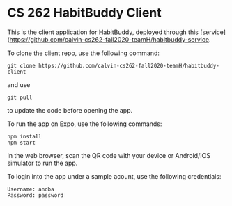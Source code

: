 # CS 262 HabitBuddy Client
This is the client application for [HabitBuddy](https://github.com/calvin-cs262-fall2020-teamH/habitbuddy-project), deployed through this [service](https://github.com/calvin-cs262-fall2020-teamH/habitbuddy-service.

To clone the client repo, use the following command:
```
git clone https://github.com/calvin-cs262-fall2020-teamH/habitbuddy-client
```
and use
```
git pull
```
to update the code before opening the app.

To run the app on Expo, use the following commands:
```
npm install
npm start
```
In the web browser, scan the QR code with your device or Android/IOS simulator to run the app.

To login into the app under a sample acount, use the following credentials:
```
Username: andba
Password: password
```
